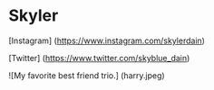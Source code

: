 # Skyler

[Instagram] (https://www.instagram.com/skylerdain)

[Twitter] (https://www.twitter.com/skyblue_dain) 

![My favorite best friend trio.] (harry.jpeg)